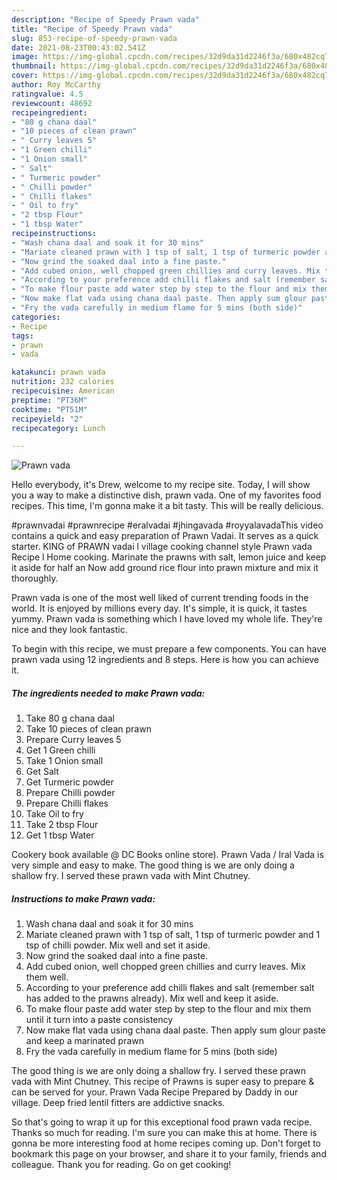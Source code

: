 ```yaml
---
description: "Recipe of Speedy Prawn vada"
title: "Recipe of Speedy Prawn vada"
slug: 853-recipe-of-speedy-prawn-vada
date: 2021-08-23T00:43:02.541Z
image: https://img-global.cpcdn.com/recipes/32d9da31d2246f3a/680x482cq70/prawn-vada-recipe-main-photo.jpg
thumbnail: https://img-global.cpcdn.com/recipes/32d9da31d2246f3a/680x482cq70/prawn-vada-recipe-main-photo.jpg
cover: https://img-global.cpcdn.com/recipes/32d9da31d2246f3a/680x482cq70/prawn-vada-recipe-main-photo.jpg
author: Roy McCarthy
ratingvalue: 4.5
reviewcount: 48692
recipeingredient:
- "80 g chana daal"
- "10 pieces of clean prawn"
- " Curry leaves 5"
- "1 Green chilli"
- "1 Onion small"
- " Salt"
- " Turmeric powder"
- " Chilli powder"
- " Chilli flakes"
- " Oil to fry"
- "2 tbsp Flour"
- "1 tbsp Water"
recipeinstructions:
- "Wash chana daal and soak it for 30 mins"
- "Mariate cleaned prawn with 1 tsp of salt, 1 tsp of turmeric powder and 1 tsp of chilli powder. Mix well and set it aside."
- "Now grind the soaked daal into a fine paste."
- "Add cubed onion, well chopped green chillies and curry leaves. Mix them well."
- "According to your preference add chilli flakes and salt (remember salt has added to the prawns already). Mix well and keep it aside."
- "To make flour paste add water step by step to the flour and mix them until it turn into a paste consistency"
- "Now make flat vada using chana daal paste. Then apply sum glour paste and keep a marinated prawn"
- "Fry the vada carefully in medium flame for 5 mins (both side)"
categories:
- Recipe
tags:
- prawn
- vada

katakunci: prawn vada 
nutrition: 232 calories
recipecuisine: American
preptime: "PT36M"
cooktime: "PT51M"
recipeyield: "2"
recipecategory: Lunch

---
```



![Prawn vada](https://img-global.cpcdn.com/recipes/32d9da31d2246f3a/680x482cq70/prawn-vada-recipe-main-photo.jpg)

Hello everybody, it's Drew, welcome to my recipe site. Today, I will show you a way to make a distinctive dish, prawn vada. One of my favorites food recipes. This time, I'm gonna make it a bit tasty. This will be really delicious.

#prawnvadai #prawnrecipe #eralvadai #jhingavada #royyalavadaThis video contains a quick and easy preparation of Prawn Vadai. It serves as a quick starter. KING of PRAWN vadai l village cooking channel style Prawn vada Recipe l Home cooking. Marinate the prawns with salt, lemon juice and keep it aside for half an Now add ground rice flour into prawn mixture and mix it thoroughly.

Prawn vada is one of the most well liked of current trending foods in the world. It is enjoyed by millions every day. It's simple, it is quick, it tastes yummy. Prawn vada is something which I have loved my whole life. They're nice and they look fantastic.


To begin with this recipe, we must prepare a few components. You can have prawn vada using 12 ingredients and 8 steps. Here is how you can achieve it.

<!--inarticleads1-->

##### The ingredients needed to make Prawn vada:

1. Take 80 g chana daal
1. Take 10 pieces of clean prawn
1. Prepare  Curry leaves 5
1. Get 1 Green chilli
1. Take 1 Onion small
1. Get  Salt
1. Get  Turmeric powder
1. Prepare  Chilli powder
1. Prepare  Chilli flakes
1. Take  Oil to fry
1. Take 2 tbsp Flour
1. Get 1 tbsp Water


Cookery book available @ DC Books online store). Prawn Vada / Iral Vada is very simple and easy to make. The good thing is we are only doing a shallow fry. I served these prawn vada with Mint Chutney. 

<!--inarticleads2-->

##### Instructions to make Prawn vada:

1. Wash chana daal and soak it for 30 mins
1. Mariate cleaned prawn with 1 tsp of salt, 1 tsp of turmeric powder and 1 tsp of chilli powder. Mix well and set it aside.
1. Now grind the soaked daal into a fine paste.
1. Add cubed onion, well chopped green chillies and curry leaves. Mix them well.
1. According to your preference add chilli flakes and salt (remember salt has added to the prawns already). Mix well and keep it aside.
1. To make flour paste add water step by step to the flour and mix them until it turn into a paste consistency
1. Now make flat vada using chana daal paste. Then apply sum glour paste and keep a marinated prawn
1. Fry the vada carefully in medium flame for 5 mins (both side)


The good thing is we are only doing a shallow fry. I served these prawn vada with Mint Chutney. This recipe of Prawns is super easy to prepare &amp; can be served for your. Prawn Vada Recipe Prepared by Daddy in our village. Deep fried lentil fitters are addictive snacks. 

So that's going to wrap it up for this exceptional food prawn vada recipe. Thanks so much for reading. I'm sure you can make this at home. There is gonna be more interesting food at home recipes coming up. Don't forget to bookmark this page on your browser, and share it to your family, friends and colleague. Thank you for reading. Go on get cooking!
